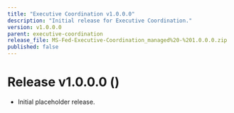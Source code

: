 ```yaml
---
title: "Executive Coordination v1.0.0.0"
description: "Initial release for Executive Coordination."
version: v1.0.0.0
parent: executive-coordination
release_file: MS-Fed-Executive-Coordination_managed%20-%201.0.0.0.zip
published: false
---
```


# Release v1.0.0.0 ()

- Initial placeholder release.
